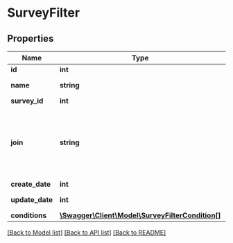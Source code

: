 # SurveyFilter

## Properties
Name | Type | Description | Notes
------------ | ------------- | ------------- | -------------
**id** | **int** | ID | 
**name** | **string** | Название фильтра | 
**survey_id** | **int** | ID опроса | 
**join** | **string** | Логический оператор  * &#x60;and&#x60; - логическое \&quot;и\&quot; * &#x60;or&#x60; - логическое \&quot;или\&quot; | 
**create_date** | **int** | Дата создания | 
**update_date** | **int** | Дата редактирования | 
**conditions** | [**\Swagger\Client\Model\SurveyFilterCondition[]**](SurveyFilterCondition.md) |  | 

[[Back to Model list]](../README.md#documentation-for-models) [[Back to API list]](../README.md#documentation-for-api-endpoints) [[Back to README]](../README.md)


